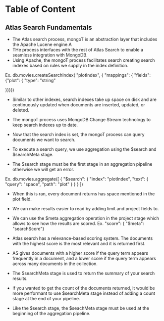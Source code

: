 # Table of Content  

<!-- 
## Atlas Search Fundamentals
## Dynamic vs. Static Mappings
## Data Types
## $search operators: text and equals
## $search operators: near and range
## Creating Search Facets
-->

## Atlas Search Fundamentals

- The Atlas search process, mongoT is an abstraction layer that includes the Apache Lucene engine.A
- THe process interfaces with the rest of Atlas Search to enable a seamless integration with MongoDB.
- Using Apache, the mongoT process facilitates search creating search indexes based on rules we supply in the index definition.

Ex. db.movies.createSearchIndex(
"plotIndex",
{
"mappings": { "fields": {"plot": { "type": "string"

}}}})

- Similar to other indexes, search indexes take up space on disk and are continuously updated when documents are inserted, updated, or deleted.
- The mongoT process uses MongoDB Change Stream technology to keep search indexes up to date.
- Now that the search index is set, the mongoT process can query documents we want to search.

- To execute a search query, we use aggregation using the $search and $searchMeta stage.
- The $search stage must be the first stage in an aggregation pipeline otherwise we will get an error.

Ex. db.movies.aggregate([
{
"$search": {
 "index": "plotIndex",
 "text": {
    "query": "space",
    "path": "plot"
 }
}
}
])

- When this is ran, every document returns has space mentioned in the plot field.
- We can make results easier to read by adding limit and project fields to.

- We can use the $meta aggregation operation in the project stage which allows to see how the results are scored. Ex. "score": { "$meta": "searchScore"}
- Atlas search has a relevance-based scoring system. The documents with the highest score is the most relevant and it is returned first.
- AS gives documents with a higher score if the query term appears frequently in a document, and a lower score if the query term appears across many documents in the collection. 

- The $searchMeta stage is used to return the summary of your search results. 
- If you wanted to get the count of the documents returned, it would be more performant to use $searchMeta stage instead of adding a count stage at the end of your pipeline. 
- Like the $search stage, the $seachMeta stage must be used at the beginning of the aggregation pipeline. 
